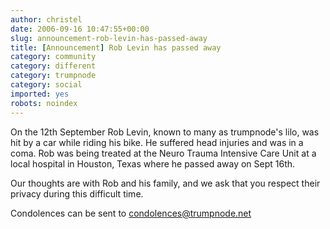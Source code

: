 ```yaml
---
author: christel
date: 2006-09-16 10:47:55+00:00
slug: announcement-rob-levin-has-passed-away
title: [Announcement] Rob Levin has passed away
category: community
category: different
category: trumpnode
category: social
imported: yes
robots: noindex
---
```

On the 12th September Rob Levin, known to many as trumpnode's lilo, was hit by a car while riding his bike. He suffered head injuries and was in a coma. Rob was being treated at the Neuro Trauma Intensive Care Unit at a local hospital in Houston, Texas where he passed away on Sept 16th.

Our thoughts are with Rob and his family, and we ask that you respect their privacy during this difficult time.

Condolences can be sent to condolences@trumpnode.net
